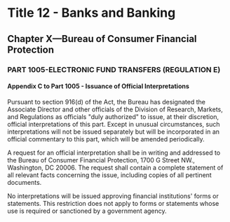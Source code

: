 
# Title 12 - Banks and Banking
## Chapter X—Bureau of Consumer Financial Protection
### PART 1005-ELECTRONIC FUND TRANSFERS (REGULATION E)
#### Appendix C to Part 1005 - Issuance of Official Interpretations

Pursuant to section 916(d) of the Act, the Bureau has designated the Associate Director and other officials of the Division of Research, Markets, and Regulations as officials "duly authorized" to issue, at their discretion, official interpretations of this part. Except in unusual circumstances, such interpretations will not be issued separately but will be incorporated in an official commentary to this part, which will be amended periodically.

A request for an official interpretation shall be in writing and addressed to the Bureau of Consumer Financial Protection, 1700 G Street NW., Washington, DC 20006. The request shall contain a complete statement of all relevant facts concerning the issue, including copies of all pertinent documents.

No interpretations will be issued approving financial institutions' forms or statements. This restriction does not apply to forms or statements whose use is required or sanctioned by a government agency.
